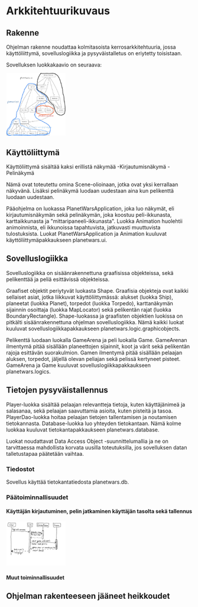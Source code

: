 # Arkkitehtuurikuvaus

## Rakenne
Ohjelman rakenne noudattaa kolmitasoista kerrosarkkitehtuuria, jossa käyttöliittymä, sovelluslogiikka ja pysyväistalletus on eriytetty toisistaan.

Sovelluksen luokkakaavio on seuraava:

<img src="https://github.com/Jakoviz/ot-harjoitustyo/blob/master/dokumentaatio/class_diagram.jpg" width="160">

## Käyttöliittymä
Käyttöliittymä sisältää kaksi erillistä näkymää
-Kirjautumisnäkymä
-Pelinäkymä

Nämä ovat toteutettu omina Scene-olioinaan, jotka ovat yksi kerrallaan näkyvänä. Lisäksi pelinäkymä luodaan uudestaan aina kun pelikenttä luodaan uudestaan.

Pääohjelma on luokassa PlanetWarsApplication, joka luo näkymät, eli kirjautumisnäkymän sekä pelinäkymän, joka koostuu peli-ikkunasta, karttaikkunasta ja "mittaripaneeli-ikkunasta". Luokka Animation huolehtii animoinnista, eli ikkunoissa tapahtuvista, jatkuvasti muuttuvista tulostuksista. Luokat PlanetWarsApplication ja Animation kuuluvat käyttöliittymäpakkaukseen planetwars.ui.

## Sovelluslogiikka
Sovelluslogiikka on sisäänrakennettuna graafisissa objekteissa, sekä pelikenttää ja peliä esittävissä objekteissa.

Graafiset objektit periytyvät luokasta Shape. Graafisia objekteja ovat kaikki sellaiset asiat, jotka liikkuvat käyttöliittymässä: alukset (luokka Ship), planeetat (luokka Planet), torpedot (luokka Torpedo), karttanäkymän sijainnin osoittaja (luokka MapLocator) sekä pelikentän rajat (luokka BoundaryRectangle). Shape-luokassa ja graafisten objektien luokissa on pitkälti sisäänrakennettuna ohjelman sovelluslogiikka. Nämä kaikki luokat kuuluvat sovelluslogiikkapakkaukseen planetwars.logic.graphicobjects.

Pelikenttä luodaan luokalla GameArena ja peli luokalla Game. GameArenan ilmentymä pitää sisällään planeettojen sijainnit, koot ja värit sekä pelikentän rajoja esittävän suorakulmion. Gamen ilmentymä pitää sisällään pelaajan aluksen, torpedot, jäljellä olevan peliajan sekä pelissä kertyneet pisteet. GameArena ja Game kuuluvat sovelluslogiikkapakkaukseen planetwars.logics.

## Tietojen pysyväistallennus

Player-luokka sisältää pelaajan relevantteja tietoja, kuten käyttäjänimeä ja salasanaa, sekä pelaajan saavuttamia asioita, kuten pisteitä ja tasoa. PlayerDao-luokka hoitaa pelaajan tietojen tallentamisen ja noutamisen tietokannasta. Database-luokka luo yhteyden tietokantaan. Nämä kolme luokkaa kuuluvat tietokantapakkaukseen planetwars.database.

Luokat noudattavat Data Access Object -suunnittelumallia ja ne on tarvittaessa mahdollista korvata uusilla toteutuksilla, jos sovelluksen datan talletustapaa päätetään vaihtaa.

### Tiedostot

Sovellus käyttää tietokantatiedosta planetwars.db.

### Päätoiminnallisuudet
#### Käyttäjän kirjautuminen, pelin jatkaminen käyttäjän tasolta sekä tallennus

<img src="https://github.com/Jakoviz/ot-harjoitustyo/blob/master/dokumentaatio/sekvenssikaavio.jpg" width="160">

#### Muut toiminnallisuudet

## Ohjelman rakenteeseen jääneet heikkoudet
